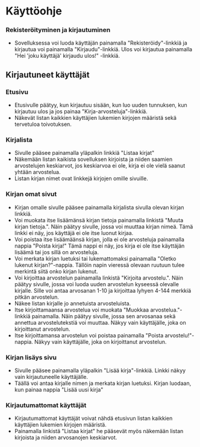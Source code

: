 # Käyttöohje

### Rekisteröityminen ja kirjautuminen
* Sovelluksessa voi luoda käyttäjän painamalla "Rekisteröidy"-linkkiä ja kirjautua voi painamalla "Kirjaudu"-linkkiä. Ulos voi kirjautua painamalla "Hei 'joku käyttäjä' kirjaudu ulos!" -linkkiä.

## Kirjautuneet käyttäjät
### Etusivu
* Etusivulle päätyy, kun kirjautuu sisään, kun luo uuden tunnuksen, kun kirjautuu ulos ja jos painaa "Kirja-arvosteluja"-linkkiä.
* Näkevät listan kaikkien käyttäjien lukemien kirjojen määristä sekä tervetuloa toivotuksen.

### Kirjalista
* Sivulle pääsee painamalla yläpalkin linkkiä "Listaa kirjat"
* Näkemään listan kaikista sovelluksen kirjoista ja niiden saamien arvostelujen keskiarvot, jos keskiarvoa ei ole, kirja ei ole vielä saanut yhtään arvostelua.
* Listan kirjan nimet ovat linkkejä kirjojen omille sivuille.

### Kirjan omat sivut
* Kirjan omalle sivulle pääsee painamalla kirjalista sivulla olevan kirjan linkkiä.
* Voi muokata itse lisäämänsä kirjan tietoja painamalla linkistä "Muuta kirjan tietoja.". Näin päätyy sivulle, jossa voi muuttaa kirjan nimeä. Tämä linkki ei näy, jos käyttäjä ei ole itse luonut kirjaa.
* Voi poistaa itse lisäämäänsä kirjan, jolla ei ole arvosteluja painamalla nappia "Poista kirja!" Tämä nappi ei näy, jos kirja ei ole itse käyttäjän lisäämä tai jos sillä on arvosteluja.
* Voi merkata kirjan luetuksi tai lukemattomaksi painamalla "Oletko lukenut kirjan?"-nappia. Tällöin napin vieressä olevaan ruutuun tulee merkintä siitä onko kirjan lukenut.
* Voi kirjoittaa arvostelun painamalla linkistä "Kirjoita arvostelu.". Näin päätyy sivulle, jossa voi luoda uuden arvostelun kyseessä olevalle kirjalle. Sille voi antaa arvosanan 1-10 ja kirjoittaa lyhyen 4-144 merkkiä pitkän arvostelun.
* Näkee listan kirjalle jo annetuista arvosteluista.
* Itse kirjoittamaansa arvostelua voi muokata "Muokkaa arvostelua."-linkkiä painamalla. Näin päätyy sivulle, jossa sen arvosanaa sekä annettua arvostelutekstiä voi muuttaa. Näkyy vain käyttäjälle, joka on kirjoittanut arvostelun.
* Itse kirjoittamansa arvostelun voi poistaa painamalla "Poista arvostelu!"-nappia. Näkyy vain käyttäjälle, joka on kirjoittanut arvostelun.

### Kirjan lisäys sivu
* Sivulle pääsee painamalla yläpalkin "Lisää kirja"-linkkiä. Linkki näkyy vain kirjautuneelle käyttäjälle.
* Täällä voi antaa kirjalle nimen ja merkata kirjan luetuksi. Kirjan luodaan, kun painaa nappia "Lisää uusi kirja"

### Kirjautumattomat käyttäjät
* Kirjautumattomat käyttäjät voivat nähdä etusivun listan kaikkien käyttäjien lukemien kirjojen määristä.
* Painamalla linkistä "Listaa kirjat" he pääsevät myös näkemään listan kirjoista ja niiden arvosanojen keskiarvot.
